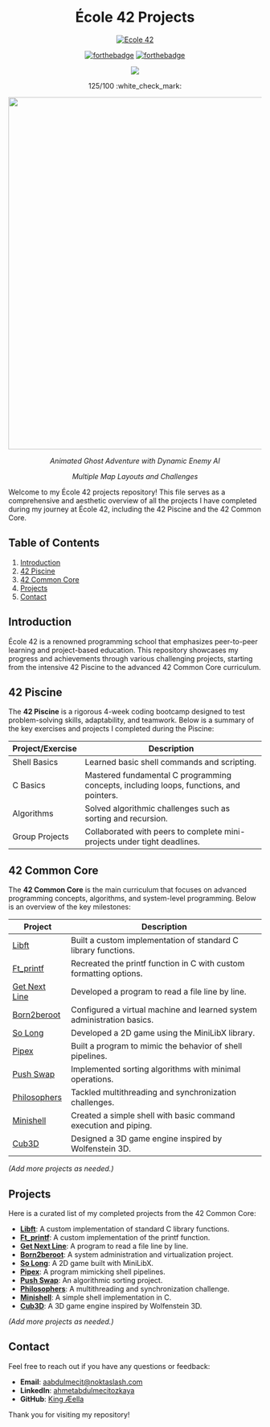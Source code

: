 
<div align="center">

  # École 42 Projects

  <p align="center"><a href="https://github.com/aabdulmecitz/Ecole-42" target="_blank"><img align="center" alt="Ecole 42" src="https://user-images.githubusercontent.com/81205527/179134510-48689e9e-f8e4-4165-be40-2e0ec8f5d60d.png"> </a></p>

  [![forthebadge](https://forthebadge.com/images/badges/made-with-c.svg)](https://forthebadge.com)
  [![forthebadge](https://forthebadge.com/images/badges/built-with-love.svg)](https://forthebadge.com)

  <a img src="https://img.shields.io/badge/circle-2-magenta?style=for-the-badge"/></a>
  <a img src="https://img.shields.io/badge/42-Evaluation-red?style=for-the-badge"/></a>

  <p align="center"><a href="https://https://42istanbul.com.tr/" target="_blank"><img src="https://img.shields.io/static/v1?label=&message=Istanbul&color=000&style=for-the-badge&logo=42""></a></p>

  <p align="center">125/100 :white_check_mark:</p>

  <img src="img/so_long_bonus.gif" width="700"/>
  
  *Animated Ghost Adventure with Dynamic Enemy AI*
  
  *Multiple Map Layouts and Challenges*
</div>

Welcome to my École 42 projects repository! This file serves as a comprehensive and aesthetic overview of all the projects I have completed during my journey at École 42, including the 42 Piscine and the 42 Common Core.

## Table of Contents
1. [Introduction](#introduction)
2. [42 Piscine](#42-piscine)
3. [42 Common Core](#42-common-core)
4. [Projects](#projects)
5. [Contact](#contact)

## Introduction
École 42 is a renowned programming school that emphasizes peer-to-peer learning and project-based education. This repository showcases my progress and achievements through various challenging projects, starting from the intensive 42 Piscine to the advanced 42 Common Core curriculum.

## 42 Piscine
The **42 Piscine** is a rigorous 4-week coding bootcamp designed to test problem-solving skills, adaptability, and teamwork. Below is a summary of the key exercises and projects I completed during the Piscine:

| **Project/Exercise**       | **Description**                                                                 |
|-----------------------------|---------------------------------------------------------------------------------|
| Shell Basics               | Learned basic shell commands and scripting.                                     |
| C Basics                   | Mastered fundamental C programming concepts, including loops, functions, and pointers. |
| Algorithms                 | Solved algorithmic challenges such as sorting and recursion.                    |
| Group Projects             | Collaborated with peers to complete mini-projects under tight deadlines.        |

## 42 Common Core
The **42 Common Core** is the main curriculum that focuses on advanced programming concepts, algorithms, and system-level programming. Below is an overview of the key milestones:

| **Project**                | **Description**                                                                 |
|-----------------------------|---------------------------------------------------------------------------------|
| [Libft](https://github.com/aabdulmecitz/42-Libft)                      | Built a custom implementation of standard C library functions.                  |
| [Ft_printf](https://github.com/aabdulmecitz/42-printf)              | Recreated the printf function in C with custom formatting options.              |
| [Get Next Line](https://github.com/aabdulmecitz/42-get-next-line)      | Developed a program to read a file line by line.                                |
| [Born2beroot](https://github.com/aabdulmecitz/42-Born2beroot)          | Configured a virtual machine and learned system administration basics.          |
| [So Long](https://github.com/aabdulmecitz/42-so_long)                  | Developed a 2D game using the MiniLibX library.                                 |
| [Pipex](https://github.com/aabdulmecitz/42-pipex)                      | Built a program to mimic the behavior of shell pipelines.                       |
| [Push Swap](https://github.com/aabdulmecitz/42-Push-Swap)              | Implemented sorting algorithms with minimal operations.                         |
| [Philosophers](https://github.com/aabdulmecitz/42-Philosophers)        | Tackled multithreading and synchronization challenges.                          |
| [Minishell](https://github.com/aliemirdinc/minishell)                 | Created a simple shell with basic command execution and piping.                 |
| [Cub3D](https://github.com/aabdulmecitz/42-cube3D)                         | Designed a 3D game engine inspired by Wolfenstein 3D.                           |

*(Add more projects as needed.)*

## Projects
Here is a curated list of my completed projects from the 42 Common Core:

- **[Libft](https://github.com/aabdulmecitz/42-Libft)**: A custom implementation of standard C library functions.
- **[Ft_printf](https://github.com/aabdulmecitz/42-printf)**: A custom implementation of the printf function.
- **[Get Next Line](https://github.com/aabdulmecitz/42-get-next-line)**: A program to read a file line by line.
- **[Born2beroot](https://github.com/aabdulmecitz/42-Born2beroot)**: A system administration and virtualization project.
- **[So Long](https://github.com/aabdulmecitz/42-so_long)**: A 2D game built with MiniLibX.
- **[Pipex](https://github.com/aabdulmecitz/42-pipex)**: A program mimicking shell pipelines.
- **[Push Swap](https://github.com/aabdulmecitz/42-Push-Swap)**: An algorithmic sorting project.
- **[Philosophers](https://github.com/aabdulmecitz/42-Philosophers)**: A multithreading and synchronization challenge.
- **[Minishell](https://github.com/aliemirdinc/minishell)**: A simple shell implementation in C.
- **[Cub3D](https://github.com/aabdulmecitz/42-cube3D)**: A 3D game engine inspired by Wolfenstein 3D.

*(Add more projects as needed.)*

## Contact
Feel free to reach out if you have any questions or feedback:
- **Email**: [aabdulmecit@noktaslash.com](mailto:aabdulmecit@noktaslash.com)
- **LinkedIn**: [ahmetabdulmecitozkaya](https://linkedin.com/in/ahmetabdulmecitozkaya)
- **GitHub**: [King Æella](https://github.com/aabdulmecitz)

Thank you for visiting my repository!
